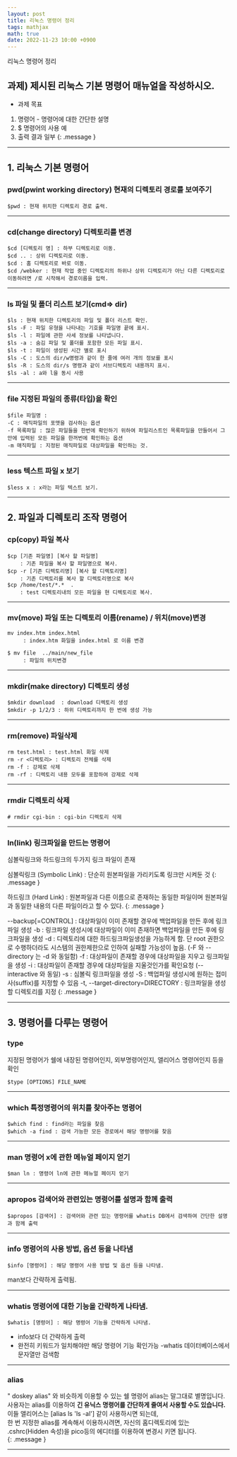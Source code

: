 ```yaml
---
layout: post
title: 리눅스 명령어 정리
tags: mathjax
math: true
date: 2022-11-23 10:00 +0900
---
```

리눅스 명령어 정리

## 과제) 제시된 리눅스 기본 명령어 매뉴얼을 작성하시오.

- 과제 목표

1. 명령어 - 명령어에 대한 간단한 설명
2. $ 명령어의 사용 예
3. 출력 결과 일부
{: .message }

---
## 1. 리눅스 기본 명령어

### pwd(pwint working directory) 현재의 디렉토리 경로를 보여주기
```
$pwd : 현재 위치한 디렉토리 경로 출력.
```


---
### cd(change directory) 디렉토리를 변경
```
$cd [디렉토리 명] : 하부 디렉토리로 이동.
$cd .. : 상위 디렉토리로 이동.
$cd : 홈 디렉토리로 바로 이동.
$cd /webker : 현재 작업 중인 디렉토리의 하위나 상위 디렉토리가 아닌 다른 디렉토리로 이동하려면 /로 시작해서 경로이름을 입력.
```


---
### ls 파일 및 폴더 리스트 보기(cmd=> dir)
```
$ls : 현재 위치한 디렉토리의 파일 및 폴더 리스트 확인.
$ls -F : 파일 유형을 나타내는 기호를 파일명 끝에 표시.
$ls -l : 파일에 관한 사세 정보를 나타냅니다.
$ls -a : 숨김 파일 및 폴더를 포함한 모든 파일 표시.
$ls -t : 파일이 생성된 시간 별로 표시
$ls -C : 도스의 dir/w명령과 같이 한 줄에 여러 개의 정보를 표시
$ls -R : 도스의 dir/s 명령과 같이 서브디렉토리 내용까지 표시.
$ls -al : a와 l을 동시 사용
```


---
### file 지정된 파일의 종류(타입)을 확인
```
$file 파일명 : 
-C : 매직파일의 포맷을 검사하는 옵션
-f 목록파일 : 많은 파일들을 한번에 확인하기 위하여 파일리스트인 목록파일을 만들어서 그 안에 입력된 모든 파일을 한꺼번에 확인하는 옵션
-m 매직파일 : 지정된 매직파일로 대상파일을 확인하는 것.

```


---
### less 텍스트 파일 x 보기
```
$less x : x라는 파일 텍스트 보기.
```


---
## 2. 파일과 디렉토리 조작 명령어

### cp(copy) 파일 복사
```
$cp [기존 파일명] [복사 할 파일명]
    : 기존 파일을 복사 할 파일명으로 복사.
$cp -r [기존 디렉토리명] [복사 할 디렉토리명]
    : 기존 디렉토리를 복사 할 디렉토리명으로 복사
$cp /home/test/*.*  .
    : test 디렉토리내의 모든 파일을 현 디렉토리로 복사.
```


---
### mv(move) 파일 또는 디렉토리 이름(rename) / 위치(move)변경
```
mv index.htm index.html
     : index.htm 화일을 index.html 로 이름 변경

$ mv file  ../main/new_file
     : 파일의 위치변경
```


---
### mkdir(make directory) 디렉토리 생성
```
$mkdir download  : download 디렉토리 생성
$mkdir -p 1/2/3 : 하위 디렉토리까지 한 번에 생성 가능
```


---
### rm(remove) 파일삭제
```
rm test.html : test.html 화일 삭제
rm -r <디렉토리> : 디렉토리 전체를 삭제
rm -f : 강제로 삭제
rm -rf : 디렉토리 내용 모두를 포함하여 강제로 삭제
```

---
### rmdir 디렉토리 삭제
```
# rmdir cgi-bin : cgi-bin 디렉토리 삭제
```


---
### ln(link) 링크파일을 만드는 명령어

심볼릭링크와 하드링크의 두가지 링크 파일이 존재

심볼릭링크 (Symbolic Link) : 단순히 원본파일을 가리키도록 링크만 시켜둔 것
{: .message }

하드링크 (Hard Link) : 원본파일과 다른 이름으로 존재하는 동일한 파일이며 원본파일과 동일한 내용의 다른 파일이라고 할 수 있다.
{: .message }

--backup[=CONTROL] : 대상파일이 이미 존재할 경우에 백업파일을 만든 후에 링크파일 생성
-b : 링크파일 생성시에 대상파일이 이미 존재하면 백업파일을 만든 후에 링크파일을 생성
-d : 디렉토리에 대한 하드링크파일생성을 가능하게 함. 단 root 권한으로 수행하더라도 시스템의 권한제한으로 인하여 실패할 가능성이 높음. (-F 와 --directory 는 -d 와 동일함)
-f : 대상파일이 존재할 경우에 대상파일을 지우고 링크파일을 생성
-i : 대상파일이 존재할 경우에 대상파일을 지울것인가를 확인요청 (--interactive 와 동일)
-s : 심볼릭 링크파일을 생성
-S : 백업파일 생성시에 원하는 접미사(suffix)를 지정할 수 있음
-t, --target-directory=DIRECTORY : 링크파일을 생성할 디렉토리를 지정
{: .message }

---
## 3. 명령어를 다루는 명령어

### type 

지정된 명령어가 쉘에 내장된 명령어인지, 외부명령어인지, 앨리어스 명령어인지 등을 확인
```
$type [OPTIONS] FILE_NAME
```


---
### which 특정명령어의 위치를 찾아주는 명령어
```
$which find : find라는 파일을 찾음
$which -a find : 검색 가능한 모든 경로에서 해당 명령어를 찾음
```


---
### man 명령어 x에 관한 메뉴얼 페이지 얻기
```
$man ln : 명령어 ln에 관한 메뉴얼 페이지 얻기
```


---
### apropos 검색어와 관련있는 명령어를 설명과 함께 출력
```
$apropos [검색어] : 검색어와 관련 있는 명령어를 whatis DB에서 검색하여 간단한 설명과 함께 출력

```


---
### info 명령어의 사용 방법, 옵션 등을 나타냄
```
$info [명령어] : 해당 명령어 사용 방법 및 옵션 등을 나타냄.

```
man보다 간략하게 출력됨.


---
### whatis 명령어에 대한 기능을 간략하게 나타냄.
```
$whatis [명령어] : 해당 명령어 기능을 간략하게 나타냄.
```
- info보다 더 간략하게 출력
- 완전히 키워드가 일치해야만 해당 명령어 기능 확인가능
-whatis 데이터베이스에서 문자열만 검색함


---
### alias

" doskey alias" 와 비슷하게 이용할 수 있는 쉘 명령어 alias는 말그대로 별명입니다.<br>
사용자는 alias를 이용하여 **긴 유닉스 명령어를 간단하게 줄여서 사용할 수도 있습니다.**<br>
이들 앨리어스는 [alias ls 'ls -al'] 같이 사용하시면 되는데,<br>
한 번 지정한 alias를 계속해서 이용하시려면, 자신의 홈디렉토리에 있는
.cshrc(Hidden 속성)을 pico등의 에디터를 이용하여 변경시 키면 됩니다.<br>
{: .message }

---